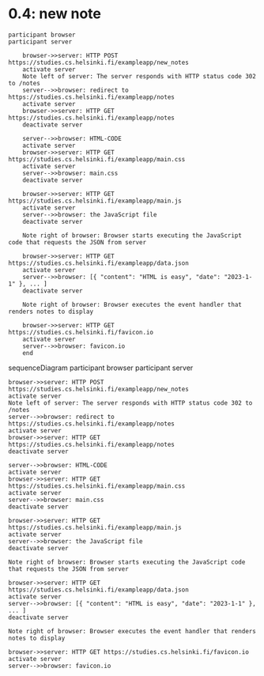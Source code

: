 # 0.4: new note

```mermaid
participant browser
participant server

    browser->>server: HTTP POST https://studies.cs.helsinki.fi/exampleapp/new_notes
    activate server
    Note left of server: The server responds with HTTP status code 302 to /notes
    server-->>browser: redirect to https://studies.cs.helsinki.fi/exampleapp/notes
    activate server
    browser->>server: HTTP GET https://studies.cs.helsinki.fi/exampleapp/notes
    deactivate server

    server-->>browser: HTML-CODE
    activate server
    browser->>server: HTTP GET https://studies.cs.helsinki.fi/exampleapp/main.css
    activate server
    server-->>browser: main.css
    deactivate server

    browser->>server: HTTP GET https://studies.cs.helsinki.fi/exampleapp/main.js
    activate server
    server-->>browser: the JavaScript file
    deactivate server

    Note right of browser: Browser starts executing the JavaScript code that requests the JSON from server

    browser->>server: HTTP GET https://studies.cs.helsinki.fi/exampleapp/data.json
    activate server
    server-->>browser: [{ "content": "HTML is easy", "date": "2023-1-1" }, ... ]
    deactivate server

    Note right of browser: Browser executes the event handler that renders notes to display

    browser->>server: HTTP GET https://studies.cs.helsinki.fi/favicon.io
    activate server
    server-->>browser: favicon.io
    end
```

sequenceDiagram
participant browser
participant server

    browser->>server: HTTP POST https://studies.cs.helsinki.fi/exampleapp/new_notes
    activate server
    Note left of server: The server responds with HTTP status code 302 to /notes
    server-->>browser: redirect to https://studies.cs.helsinki.fi/exampleapp/notes
    activate server
    browser->>server: HTTP GET https://studies.cs.helsinki.fi/exampleapp/notes
    deactivate server

    server-->>browser: HTML-CODE
    activate server
    browser->>server: HTTP GET https://studies.cs.helsinki.fi/exampleapp/main.css
    activate server
    server-->>browser: main.css
    deactivate server

    browser->>server: HTTP GET https://studies.cs.helsinki.fi/exampleapp/main.js
    activate server
    server-->>browser: the JavaScript file
    deactivate server

    Note right of browser: Browser starts executing the JavaScript code that requests the JSON from server

    browser->>server: HTTP GET https://studies.cs.helsinki.fi/exampleapp/data.json
    activate server
    server-->>browser: [{ "content": "HTML is easy", "date": "2023-1-1" }, ... ]
    deactivate server

    Note right of browser: Browser executes the event handler that renders notes to display

    browser->>server: HTTP GET https://studies.cs.helsinki.fi/favicon.io
    activate server
    server-->>browser: favicon.io
